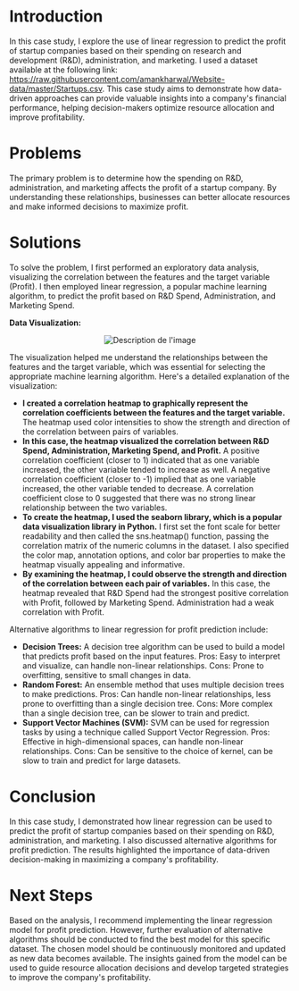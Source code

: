 # Introduction

In this case study, I explore the use of linear regression to predict the profit of startup companies based on their spending on research and development (R&D), administration, and marketing. I used a dataset available at the following link: https://raw.githubusercontent.com/amankharwal/Website-data/master/Startups.csv. This case study aims to demonstrate how data-driven approaches can provide valuable insights into a company's financial performance, helping decision-makers optimize resource allocation and improve profitability.

# Problems

The primary problem is to determine how the spending on R&D, administration, and marketing affects the profit of a startup company. By understanding these relationships, businesses can better allocate resources and make informed decisions to maximize profit.

# Solutions

To solve the problem, I first performed an exploratory data analysis, visualizing the correlation between the features and the target variable (Profit). I then employed linear regression, a popular machine learning algorithm, to predict the profit based on R&D Spend, Administration, and Marketing Spend.

**Data Visualization:**

<p align="center">
  <img src="https://user-images.githubusercontent.com/115745200/234652687-e807eb6d-1396-4cbf-8a33-aa89fab44958.png" alt="Description de l'image">
</p>

The visualization helped me understand the relationships between the features and the target variable, which was essential for selecting the appropriate machine learning algorithm. Here's a detailed explanation of the visualization:

- **I created a correlation heatmap to graphically represent the correlation coefficients between the features and the target variable.** The heatmap used color intensities to show the strength and direction of the correlation between pairs of variables.
- **In this case, the heatmap visualized the correlation between R&D Spend, Administration, Marketing Spend, and Profit.** A positive correlation coefficient (closer to 1) indicated that as one variable increased, the other variable tended to increase as well. A negative correlation coefficient (closer to -1) implied that as one variable increased, the other variable tended to decrease. A correlation coefficient close to 0 suggested that there was no strong linear relationship between the two variables.
- **To create the heatmap, I used the seaborn library, which is a popular data visualization library in Python.** I first set the font scale for better readability and then called the sns.heatmap() function, passing the correlation matrix of the numeric columns in the dataset. I also specified the color map, annotation options, and color bar properties to make the heatmap visually appealing and informative.
- **By examining the heatmap, I could observe the strength and direction of the correlation between each pair of variables.** In this case, the heatmap revealed that R&D Spend had the strongest positive correlation with Profit, followed by Marketing Spend. Administration had a weak correlation with Profit.

Alternative algorithms to linear regression for profit prediction include:

- **Decision Trees:** A decision tree algorithm can be used to build a model that predicts profit based on the input features. Pros: Easy to interpret and visualize, can handle non-linear relationships. Cons: Prone to overfitting, sensitive to small changes in data.
- **Random Forest:** An ensemble method that uses multiple decision trees to make predictions. Pros: Can handle non-linear relationships, less prone to overfitting than a single decision tree. Cons: More complex than a single decision tree, can be slower to train and predict.
- **Support Vector Machines (SVM):** SVM can be used for regression tasks by using a technique called Support Vector Regression. Pros: Effective in high-dimensional spaces, can handle non-linear relationships. Cons: Can be sensitive to the choice of kernel, can be slow to train and predict for large datasets.

# Conclusion

In this case study, I demonstrated how linear regression can be used to predict the profit of startup companies based on their spending on R&D, administration, and marketing. I also discussed alternative algorithms for profit prediction. The results highlighted the importance of data-driven decision-making in maximizing a company's profitability.

# Next Steps

Based on the analysis, I recommend implementing the linear regression model for profit prediction. However, further evaluation of alternative algorithms should be conducted to find the best model for this specific dataset. The chosen model should be continuously monitored and updated as new data becomes available. The insights gained from the model can be used to guide resource allocation decisions and develop targeted strategies to improve the company's profitability.
